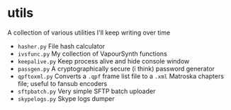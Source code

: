 # utils
A collection of various utilities I'll keep writing over time

 - `hasher.py` File hash calculator
 - `ivsfunc.py` My collection of VapourSynth functions
 - `keepalive.py` Keep process alive and hide console window
 - `passgen.py` A cryptographically secure (i think) password generator
 - `qpftoxml.py` Converts a `.qpf` frame list file to a `.xml` Matroska chapters file; useful to fansub encoders
 - `sftpbatch.py` Very simple SFTP batch uploader
 - `skypelogs.py` Skype logs dumper
